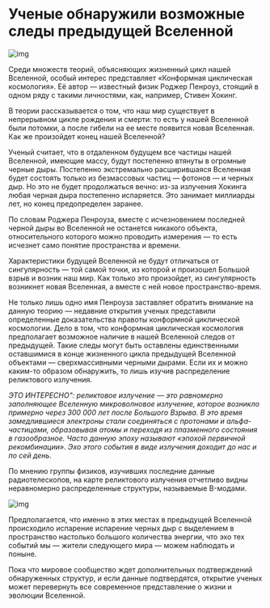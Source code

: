# Ученые обнаружили возможные следы предыдущей Вселенной

![img](https://mydiscoveries.ru/wp-content/uploads/2018/10/Depositphotos_73996913_l-2015-e1538504398216.jpg)

Среди множеств теорий, объясняющих жизненный цикл нашей Вселенной, особый интерес представляет «Конформная циклическая космология». Её автор — известный физик Роджер Пенроуз, стоящий в одном ряду с такими личностями, как, например, Стивен Хокинг.

В теории рассказывается о том, что наш мир существует в непрерывном цикле рождения и смерти: то есть у нашей Вселенной были потомки, а после гибели на ее месте появится новая Вселенная. Как же произойдет конец нашей Вселенной? 

Ученый считает, что в отдаленном будущем все частицы нашей Вселенной, имеющие массу, будут постепенно втянуты в огромные черные дыры. Постепенно экстремально расширившаяся Вселенная будет состоять только из безмассовых частиц — фотонов — и черных дыр. Но это не будет продолжаться вечно: из-за излучения Хокинга любая черная дыра постепенно испаряется. Это занимает миллиарды лет, но конец предопределен заранее.

По словам Роджера Пенроуза, вместе с исчезновением последней черной дыры во Вселенной не останется никакого объекта, относительного которого можно проводить измерения — то есть исчезнет само понятие пространства и времени.

Характеристики будущей Вселенной не будут отличаться от сингулярность — той самой точки, из которой и произошел Большой взрыв и возник наш мир. Как только это произойдет, из сингулярность возникнет новая Вселенная, а вместе с ней новое пространство-время. 

Не только лишь одно имя Пенроуза заставляет обратить внимание на данную теорию — недавние открытия ученых представили определенные доказательства правоты конформной циклической космологии. Дело в том, что конформная циклическая космология предполагает возможное наличие в нашей Вселенной следов от предыдущей. Такие следы могут быть оставлены единственными оставшимися в конце жизненного цикла предыдущей Вселенной объектами — сверхмассивными черными дырами. Если их и можно каким-то образом обнаружить, то лишь изучив распределение реликтового излучения. 

*ЭТО ИНТЕРЕСНО": реликтовое излучение — это равномерно заполняющее Вселенную микроволновое излучение, которое возникло примерно через 300 000 лет после Большого Взрыва. В это время замедлившиеся электроны стали соединяться с протонами и альфа-частицами, образовывая атомы и переходя из плазменного состояния в газообразное. Часто данную эпоху называют «эпохой первичной рекомбинации». Эхо этого события в виде излучения доходит до нас и по сей день.*

По мнению группы физиков, изучивших последние данные радиотелескопов, на карте реликтового излучения отчетливо видны неравномерно распределенные структуры, называемые B-модами.

![img](https://mydiscoveries.ru/wp-content/uploads/2018/10/b-modes.jpg)

Предполагается, что именно в этих местах в предыдущей Вселенной происходило испарение испарение черных дыр с выделением в пространство настолько большого количества энергии, что эхо тех событий мы — жители следующего мира — можем наблюдать и поныне.

Пока что мировое сообщество ждет дополнительных подтверждений обнаруженных структур, и если данные подтвердятся, открытие ученых может перевернуть все современное представление о жизни и эволюции Вселенной. 